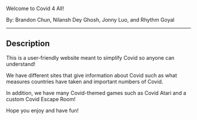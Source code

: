 Welcome to Covid 4 All!

By: Brandon Chun, Nilansh Dey Ghosh, Jonny Luo, and Rhythm Goyal

-------------------------------------
Description
-------------------------------------

This is a user-friendly website meant to simplify Covid so anyone can understand!

We have different sites that give information about Covid such as what measures countries have taken and important numbers of Covid.

In addition, we have many Covid-themed games such as Covid Atari and a custom Covid Escape Room!

Hope you enjoy and have fun!